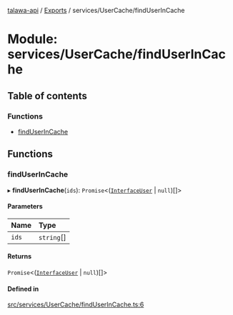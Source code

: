 [talawa-api](../README.md) / [Exports](../modules.md) / services/UserCache/findUserInCache

# Module: services/UserCache/findUserInCache

## Table of contents

### Functions

- [findUserInCache](services_UserCache_findUserInCache.md#finduserincache)

## Functions

### findUserInCache

▸ **findUserInCache**(`ids`): `Promise`\<([`InterfaceUser`](../interfaces/models_User.InterfaceUser.md) \| ``null``)[]\>

#### Parameters

| Name | Type |
| :------ | :------ |
| `ids` | `string`[] |

#### Returns

`Promise`\<([`InterfaceUser`](../interfaces/models_User.InterfaceUser.md) \| ``null``)[]\>

#### Defined in

[src/services/UserCache/findUserInCache.ts:6](https://github.com/PalisadoesFoundation/talawa-api/blob/636e51c/src/services/UserCache/findUserInCache.ts#L6)
